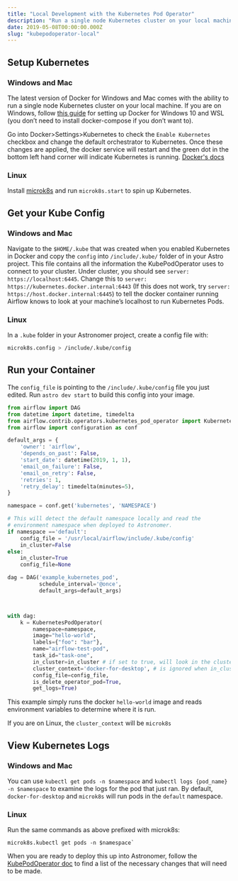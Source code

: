```yaml
---
title: "Local Development with the Kubernetes Pod Operator"
description: "Run a single node Kubernetes cluster on your local machine."
date: 2019-05-08T00:00:00.000Z
slug: "kubepodoperator-local"
---
```



## Setup Kubernetes

### Windows and Mac
The latest version of Docker for Windows and Mac comes with the ability to run a single node Kubernetes cluster on your local machine. If you are on Windows, follow [this guide](https://nickjanetakis.com/blog/setting-up-docker-for-windows-and-wsl-to-work-flawlessly) for setting up Docker for Windows 10 and WSL (you don’t need to install docker-compose if you don’t want to).

Go into Docker>Settings>Kubernetes to check the `Enable Kubernetes` checkbox and change the default orchestrator to Kubernetes. Once these changes are applied, the docker service will restart and the green dot in the bottom left hand corner will indicate Kubernetes is running. [Docker's docs](https://docs.docker.com/docker-for-mac/#kubernetes)


### Linux
Install [microk8s](https://microk8s.io/) and run `microk8s.start` to spin up Kubernetes.

## Get your Kube Config

### Windows and Mac
Navigate to the `$HOME/.kube` that was created when you enabled Kubernetes in Docker and copy the `config` into `/include/.kube/` folder of in your Astro project. This file contains all the information the KubePodOperator uses to connect to your cluster. Under cluster, you should see `server: https://localhost:6445`. Change this to `server: https://kubernetes.docker.internal:6443` (If this does not work, try `server: https://host.docker.internal:6445`) to tell the docker container running Airflow knows to look at your machine’s localhost to run Kubernetes Pods.

### Linux
In a `.kube` folder in your Astronomer project, create a config file with:

```bash
microk8s.config > /include/.kube/config
```

## Run your Container

The `config_file` is pointing to the `/include/.kube/config` file you just edited. Run `astro dev start` to build this config into your image.

```python
from airflow import DAG
from datetime import datetime, timedelta
from airflow.contrib.operators.kubernetes_pod_operator import KubernetesPodOperator
from airflow import configuration as conf

default_args = {
    'owner': 'airflow',
    'depends_on_past': False,
    'start_date': datetime(2019, 1, 1),
    'email_on_failure': False,
    'email_on_retry': False,
    'retries': 1,
    'retry_delay': timedelta(minutes=5),
}

namespace = conf.get('kubernetes', 'NAMESPACE')

# This will detect the default namespace locally and read the 
# environment namespace when deployed to Astronomer.
if namespace =='default':
    config_file = '/usr/local/airflow/include/.kube/config'
    in_cluster=False
else:
    in_cluster=True
    config_file=None

dag = DAG('example_kubernetes_pod',
          schedule_interval='@once',
          default_args=default_args)



with dag:
    k = KubernetesPodOperator(
        namespace=namespace,
        image="hello-world",
        labels={"foo": "bar"},
        name="airflow-test-pod",
        task_id="task-one",
        in_cluster=in_cluster # if set to true, will look in the cluster, if false, looks for file
        cluster_context='docker-for-desktop', # is ignored when in_cluster is set to True
        config_file=config_file,
        is_delete_operator_pod=True,
        get_logs=True)

```

This example simply runs the docker `hello-world` image and reads environment variables to determine where it is run.

If you are on Linux, the `cluster_context` will be `microk8s`

## View Kubernetes Logs

### Windows and Mac

You can use `kubectl get pods -n $namespace` and `kubectl logs {pod_name} -n $namespace` to examine the logs for the pod that just ran. By default, `docker-for-desktop` and `microk8s` will run pods in the `default` namespace. 

### Linux
Run the same commands as above prefixed with microk8s:
```
microk8s.kubectl get pods -n $namespace`
```

When you are ready to deploy this up into Astronomer, follow the [KubePodOperator doc](https://github.com/astronomer/docs/blob/main/v0.10/kubepodoperator.md) to find a list of the necessary changes that will need to be made.